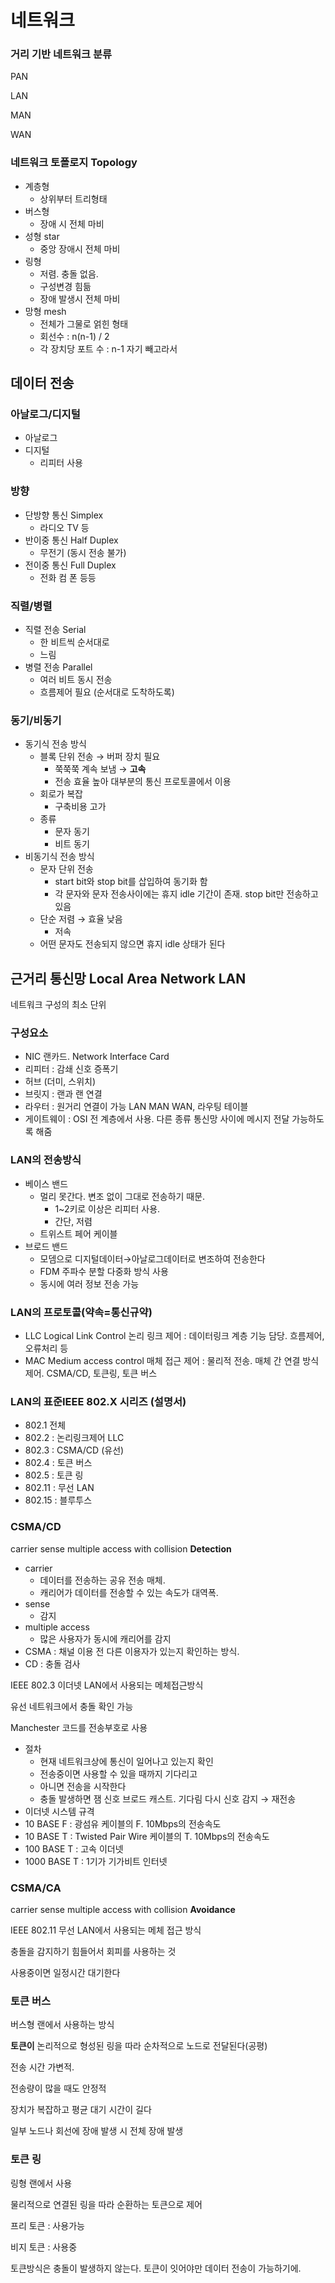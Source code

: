 # 네트워크

### 거리 기반 네트워크 분류

PAN

LAN

MAN

WAN

### 네트워크 토폴로지 Topology

- 계층형
  - 상위부터 트리형태
- 버스형
  - 장애 시 전체 마비
- 성형 star
  - 중앙 장애시 전체 마비
- 링형
  - 저렴. 충돌 없음.
  - 구성변경 힘듦
  - 장애 발생시 전체 마비
- 망형 mesh
  - 전체가 그물로 얽힌 형태
  - 회선수 : n(n-1) / 2
  - 각 장치당 포트 수 : n-1 자기 빼고라서

## 데이터 전송

### 아날로그/디지털

- 아날로그
- 디지털
  - 리피터 사용

### 방향

- 단방향 통신 Simplex
  - 라디오 TV 등
- 반이중 통신 Half Duplex
  - 무전기 (동시 전송 불가)
- 전이중 통신 Full Duplex
  - 전화 컴 폰 등등

### 직렬/병렬

- 직렬 전송 Serial
  - 한 비트씩 순서대로
  - 느림
- 병렬 전송 Parallel
  - 여러 비트 동시 전송
  - 흐름제어 필요 (순서대로 도착하도록)

### 동기/비동기

- 동기식 전송 방식
  - 블록 단위 전송 → 버퍼 장치 필요
    - 쭉쭉쭉 계속 보냄 → **고속**
    - 전송 효율 높아 대부분의 통신 프로토콜에서 이용
  - 회로가 복잡
    - 구축비용 고가
  - 종류
    - 문자 동기
    - 비트 동기
- 비동기식 전송 방식
  - 문자 단위 전송
    - start bit와 stop bit를 삽입하여 동기화 함
    - 각 문자와 문자 전송사이에는 휴지 idle 기간이 존재. stop bit만 전송하고 있음
  - 단순 저렴 → 효율 낮음
    - 저속
  - 어떤 문자도 전송되지 않으면 휴지 idle 상태가 된다

## 근거리 통신망 Local Area Network LAN

네트워크 구성의 최소 단위

### 구성요소

- NIC 랜카드. Network Interface Card
- 리피터 : 감쇄 신호 증폭기
- 허브 (더미, 스위치)
- 브릿지 : 랜과 랜 연결
- 라우터 : 원거리 연결이 가능 LAN MAN WAN, 라우팅 테이블
- 게이트웨이 : OSI 전 계층에서 사용. 다른 종류 통신망 사이에 메시지 전달 가능하도록 해줌

### LAN의 전송방식

- 베이스 밴드
  - 멀리 못간다. 변조 없이 그대로 전송하기 때문.
    - 1~2키로 이상은 리피터 사용.
    - 간단, 저렴
  - 트위스트 페어 케이블
- 브로드 밴드
  - 모뎀으로 디지털데이터→아날로그데이터로 변조하여 전송한다
  - FDM 주파수 분할 다중화 방식 사용
  - 동시에 여러 정보 전송 가능

### LAN의 프로토콜(약속=통신규약)

- LLC Logical Link Control 논리 링크 제어 : 데이터링크 계층 기능 담당. 흐름제어, 오류처리 등
- MAC Medium access control 매체 접근 제어 : 물리적 전송. 매체 간 연결 방식 제어. CSMA/CD, 토큰링, 토큰 버스

### LAN의 표준IEEE 802.X 시리즈 (설명서)

- 802.1 전체
- 802.2 : 논리링크제어 LLC
- 802.3 : CSMA/CD (유선)
- 802.4 : 토큰 버스
- 802.5 : 토큰 링
- 802.11 : 무선 LAN
- 802.15 : 블루투스

### CSMA/CD

carrier sense multiple access with collision **Detection**

- carrier
  - 데이터를 전송하는 공유 전송 매체.
  - 캐리어가 데이터를 전송할 수 있는 속도가 대역폭.
- sense
  - 감지
- multiple access
  - 많은 사용자가 동시에 캐리어를 감지
- CSMA : 채널 이용 전 다른 이용자가 있는지 확인하는 방식.
- CD : 충돌 검사

IEEE 802.3 이더넷 LAN에서 사용되는 메체접근방식

유선 네트워크에서 충돌 확인 가능

Manchester 코드를 전송부호로 사용

- 절차
  - 현재 네트워크상에 통신이 일어나고 있는지 확인
  - 전송중이면 사용할 수 있을 때까지 기다리고
  - 아니면 전송을 시작한다
  - 충돌 발생하면 잼 신호 브로드 캐스트. 기다림 다시 신호 감지 → 재전송
- 이더넷 시스템 규격
- 10 BASE F : 광섬유 케이블의 F. 10Mbps의 전송속도
- 10 BASE T : Twisted Pair Wire 케이블의 T. 10Mbps의 전송속도
- 100 BASE T : 고속 이더넷
- 1000 BASE T : 1기가 기가비트 인터넷

### CSMA/CA

carrier sense multiple access with collision **Avoidance**

IEEE 802.11 무선 LAN에서 사용되는 메체 접근 방식

충돌을 감지하기 힘들어서 회피를 사용하는 것

사용중이면 일정시간 대기한다

### 토큰 버스

버스형 랜에서 사용하는 방식

**토큰이** 논리적으로 형성된 링을 따라 순차적으로 노드로 전달된다(공평)

전송 시간 가변적.

전송량이 많을 때도 안정적

장치가 복잡하고 평균 대기 시간이 길다

일부 노드나 회선에 장애 발생 시 전체 장애 발생

### 토큰 링

링형 랜에서 사용

물리적으로 연결된 링을 따라 순환하는 토큰으로 제어

프리 토큰 : 사용가능

비지 토큰 : 사용중

토큰방식은 충돌이 발생하지 않는다. 토큰이 잇어야만 데이터 전송이 가능하기에.
